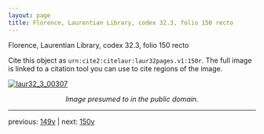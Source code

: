 ```yaml
---
layout: page
title: Florence, Laurentian Library, codex 32.3, folio 150 recto
---
```


Florence, Laurentian Library, codex 32.3, folio 150 recto

Cite this object as `urn:cite2:citelaur:laur32pages.v1:150r`.  The full image is linked to a citation tool you can use to cite regions of the image.

[![laur32_3_00307](http://www.homermultitext.org/iipsrv?IIIF=/project/homer/pyramidal/deepzoom/citelaur/laur32imgs/v1/laur32_3_00307.tif/full/800,/0/default.jpg)](http://www.homermultitext.org/ict2/?urn=urn:cite2:citelaur:laur32imgs.v1:laur32_3_00307) 

<p style="text-align: center; font-style: italic;">Image presumed to in the public domain.</p>

---

previous: [149v](../149v/) | next: [150v](../150v/)